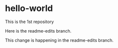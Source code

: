# hello-world
This is the 1st repository

Here is the readme-edits branch.

This change is happening in the readme-edits branch.
